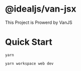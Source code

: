 # @idealjs/van-jsx

This Project is Prowerd by VanJS

# Quick Start

```
yarn
```

```
yarn workspace web dev
```

